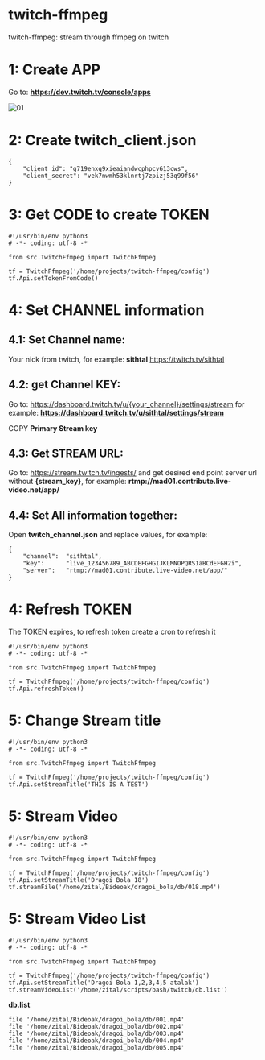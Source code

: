 # twitch-ffmpeg
twitch-ffmpeg: stream through ffmpeg on twitch

# 1: Create APP 

Go to: **https://dev.twitch.tv/console/apps**

![01](documentation/imgs/01.jpg "01")

# 2: Create twitch_client.json

```
{
	"client_id": "g719ehxq9xieaiandwcphpcv613cws",
	"client_secret": "vek7nwmh53klnrtj7zpizj53q99f56"
}
```

# 3: Get CODE to create TOKEN

```
#!/usr/bin/env python3
# -*- coding: utf-8 -*

from src.TwitchFfmpeg import TwitchFfmpeg

tf = TwitchFfmpeg('/home/projects/twitch-ffmpeg/config')
tf.Api.setTokenFromCode()
```

# 4: Set CHANNEL information

## 4.1: Set Channel name:
Your nick from twitch, for example: **sithtal** https://twitch.tv/sithtal

## 4.2: get Channel KEY:

Go to: https://dashboard.twitch.tv/u/{your_channel}/settings/stream for example: **https://dashboard.twitch.tv/u/sithtal/settings/stream**

COPY **Primary Stream key**

## 4.3: Get STREAM URL:

Go to: https://stream.twitch.tv/ingests/ and get desired end point server url without **{stream_key}**, for example: **rtmp://mad01.contribute.live-video.net/app/**

## 4.4: Set All information together:

Open **twitch_channel.json** and replace values, for example:

```
{
	"channel":	"sithtal",
	"key":		"live_123456789_ABCDEFGHGIJKLMNOPQRS1aBCdEFGH2i",
	"server":	"rtmp://mad01.contribute.live-video.net/app/"
}

```

# 4: Refresh TOKEN

The TOKEN expires, to refresh token create a cron to refresh it

```
#!/usr/bin/env python3
# -*- coding: utf-8 -*

from src.TwitchFfmpeg import TwitchFfmpeg

tf = TwitchFfmpeg('/home/projects/twitch-ffmpeg/config')
tf.Api.refreshToken()
```

# 5: Change Stream title

```
#!/usr/bin/env python3
# -*- coding: utf-8 -*

from src.TwitchFfmpeg import TwitchFfmpeg

tf = TwitchFfmpeg('/home/projects/twitch-ffmpeg/config')
tf.Api.setStreamTitle('THIS IS A TEST')
```

# 5: Stream Video

```
#!/usr/bin/env python3
# -*- coding: utf-8 -*

from src.TwitchFfmpeg import TwitchFfmpeg

tf = TwitchFfmpeg('/home/projects/twitch-ffmpeg/config')
tf.Api.setStreamTitle('Dragoi Bola 18')
tf.streamFile('/home/zital/Bideoak/dragoi_bola/db/018.mp4')
```

# 5: Stream Video List

```
#!/usr/bin/env python3
# -*- coding: utf-8 -*

from src.TwitchFfmpeg import TwitchFfmpeg

tf = TwitchFfmpeg('/home/projects/twitch-ffmpeg/config')
tf.Api.setStreamTitle('Dragoi Bola 1,2,3,4,5 atalak')
tf.streamVideoList('/home/zital/scripts/bash/twitch/db.list')
```

**db.list**
```
file '/home/zital/Bideoak/dragoi_bola/db/001.mp4'
file '/home/zital/Bideoak/dragoi_bola/db/002.mp4'
file '/home/zital/Bideoak/dragoi_bola/db/003.mp4'
file '/home/zital/Bideoak/dragoi_bola/db/004.mp4'
file '/home/zital/Bideoak/dragoi_bola/db/005.mp4'
```